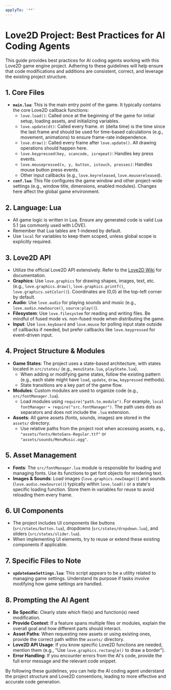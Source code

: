 ```yaml
---
applyTo: '**'
---
```

# Love2D Project: Best Practices for AI Coding Agents

This guide provides best practices for AI coding agents working with this Love2D game engine project. Adhering to these guidelines will help ensure that code modifications and additions are consistent, correct, and leverage the existing project structure.

## 1. Core Files

*   **`main.lua`**: This is the main entry point of the game. It typically contains the core Love2D callback functions:
    *   `love.load()`: Called once at the beginning of the game for initial setup, loading assets, and initializing variables.
    *   `love.update(dt)`: Called every frame. `dt` (delta time) is the time since the last frame and should be used for time-based calculations (e.g., movement, animations) to ensure frame-rate independence.
    *   `love.draw()`: Called every frame after `love.update()`. All drawing operations should happen here.
    *   `love.keypressed(key, scancode, isrepeat)`: Handles key press events.
    *   `love.mousepressed(x, y, button, istouch, presses)`: Handles mouse button press events.
    *   Other input callbacks (e.g., `love.keyreleased`, `love.mousereleased`).
*   **`conf.lua`**: This file configures the game window and other project-wide settings (e.g., window title, dimensions, enabled modules). Changes here affect the global game environment.

## 2. Language: Lua

*   All game logic is written in Lua. Ensure any generated code is valid Lua 5.1 (as commonly used with LÖVE).
*   Remember that Lua tables are 1-indexed by default.
*   Use `local` for variables to keep them scoped, unless global scope is explicitly required.

## 3. Love2D API

*   Utilize the official Love2D API extensively. Refer to the [Love2D Wiki](https://love2d.org/wiki/Main_Page) for documentation.
*   **Graphics**: Use `love.graphics` for drawing shapes, images, text, etc. (e.g., `love.graphics.draw()`, `love.graphics.printf()`, `love.graphics.setColor()`). Coordinates are (0,0) at the top-left corner by default.
*   **Audio**: Use `love.audio` for playing sounds and music (e.g., `love.audio.newSource()`, `source:play()`).
*   **Filesystem**: Use `love.filesystem` for reading and writing files. Be mindful of fused mode vs. non-fused mode when distributing the game.
*   **Input**: Use `love.keyboard` and `love.mouse` for polling input state outside of callbacks if needed, but prefer callbacks like `love.keypressed` for event-driven input.

## 4. Project Structure & Modules

*   **Game States**: The project uses a state-based architecture, with states located in `src/states/` (e.g., `menuState.lua`, `playState.lua`).
    *   When adding or modifying game states, follow the existing pattern (e.g., each state might have `load`, `update`, `draw`, `keypressed` methods).
    *   State transitions are a key part of the game flow.
*   **Modules**: Custom modules are used to organize code (e.g., `src/fontManager.lua`).
    *   Load modules using `require("path.to.module")`. For example, `local fontManager = require("src.fontManager")`. The path uses dots as separators and does not include the `.lua` extension.
*   **Assets**: All game assets (fonts, sounds, images) are stored in the `assets/` directory.
    *   Use relative paths from the project root when accessing assets, e.g., `"assets/fonts/NotoSans-Regular.ttf"` or `"assets/sounds/MenuMusic.ogg"`.

## 5. Asset Management

*   **Fonts**: The `src/fontManager.lua` module is responsible for loading and managing fonts. Use its functions to get font objects for rendering text.
*   **Images & Sounds**: Load images (`love.graphics.newImage()`) and sounds (`love.audio.newSource()`) typically within `love.load()` or a state's specific loading function. Store them in variables for reuse to avoid reloading them every frame.

## 6. UI Components

*   The project includes UI components like buttons (`src/states/button.lua`), dropdowns (`src/states/dropdown.lua`), and sliders (`src/states/slider.lua`).
*   When implementing UI elements, try to reuse or extend these existing components if applicable.

## 7. Specific Files to Note

*   **`updateGameSettings.lua`**: This script appears to be a utility related to managing game settings. Understand its purpose if tasks involve modifying how game settings are handled.

## 8. Prompting the AI Agent

*   **Be Specific**: Clearly state which file(s) and function(s) need modification.
*   **Provide Context**: If a feature spans multiple files or modules, explain the overall goal and how different parts should interact.
*   **Asset Paths**: When requesting new assets or using existing ones, provide the correct path within the `assets/` directory.
*   **Love2D API Usage**: If you know specific Love2D functions are needed, mention them (e.g., "Use `love.graphics.rectangle()` to draw a border").
*   **Error Handling**: If you encounter errors from the AI's code, provide the full error message and the relevant code snippet.

By following these guidelines, you can help the AI coding agent understand the project structure and Love2D conventions, leading to more effective and accurate code generation.

